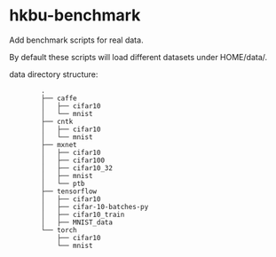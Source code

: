 # hkbu-benchmark

Add benchmark scripts for real data.

By default these scripts will load different datasets under HOME/data/.

data directory structure:

			.                               
			├── caffe                       
			│   ├── cifar10                 
			│   └── mnist                   
			├── cntk                        
			│   ├── cifar10                 
			│   └── mnist                   
			├── mxnet                       
			│   ├── cifar10                 
			│   ├── cifar100                
			│   ├── cifar10_32              
			│   ├── mnist                   
			│   └── ptb                     
			├── tensorflow                  
			│   ├── cifar10                 
			│   ├── cifar-10-batches-py     
			│   ├── cifar10_train           
			│   ├── MNIST_data              
			└── torch                       
			    ├── cifar10                 
			    └── mnist                   
